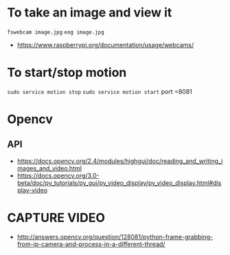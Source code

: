 # To take an image and view it
`fswebcam image.jpg`
`eog image.jpg`

* https://www.raspberrypi.org/documentation/usage/webcams/

# To start/stop motion
`sudo service motion stop`
`sudo service motion start`
port =8081

# Opencv
## API
* https://docs.opencv.org/2.4/modules/highgui/doc/reading_and_writing_images_and_video.html
* https://docs.opencv.org/3.0-beta/doc/py_tutorials/py_gui/py_video_display/py_video_display.html#display-video

# CAPTURE VIDEO
* http://answers.opencv.org/question/128081/python-frame-grabbing-from-ip-camera-and-process-in-a-different-thread/